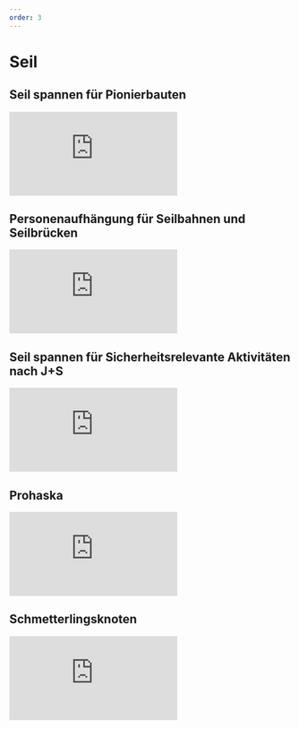 ```yaml
---
order: 3
---
```

# Seil

## Seil spannen für Pionierbauten

<iframe class="w-full aspect-video rounded-lg" src="https://www.youtube.com/embed/6MD2go4bZ9o" title="YouTube video player" frameborder="0" allow="accelerometer; autoplay; clipboard-write; encrypted-media; gyroscope; picture-in-picture; web-share" referrerpolicy="strict-origin-when-cross-origin" allowfullscreen></iframe>

## Personenaufhängung für Seilbahnen und Seilbrücken

<iframe class="w-full aspect-video rounded-lg" src="https://www.youtube.com/embed/1-PBDWxzfPE" title="YouTube video player" frameborder="0" allow="accelerometer; autoplay; clipboard-write; encrypted-media; gyroscope; picture-in-picture; web-share" referrerpolicy="strict-origin-when-cross-origin" allowfullscreen></iframe>

## Seil spannen für Sicherheitsrelevante Aktivitäten nach J+S

<iframe class="w-full aspect-video rounded-lg" src="https://www.youtube.com/embed/fiJmLdYTo3A" title="YouTube video player" frameborder="0" allow="accelerometer; autoplay; clipboard-write; encrypted-media; gyroscope; picture-in-picture; web-share" referrerpolicy="strict-origin-when-cross-origin" allowfullscreen></iframe>

## Prohaska

<iframe class="w-full aspect-video rounded-lg" src="https://www.youtube.com/embed/pHEH5U-X7PY" title="YouTube video player" frameborder="0" allow="accelerometer; autoplay; clipboard-write; encrypted-media; gyroscope; picture-in-picture; web-share" referrerpolicy="strict-origin-when-cross-origin" allowfullscreen></iframe>

## Schmetterlingsknoten

<iframe class="w-full aspect-video rounded-lg" src="https://www.youtube.com/embed/zM15kf05myE" title="YouTube video player" frameborder="0" allow="accelerometer; autoplay; clipboard-write; encrypted-media; gyroscope; picture-in-picture; web-share" referrerpolicy="strict-origin-when-cross-origin" allowfullscreen></iframe>
